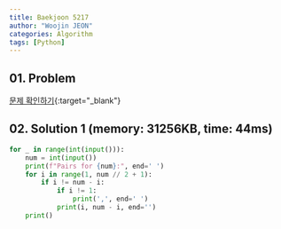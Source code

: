 ```yaml
---
title: Baekjoon 5217
author: "Woojin JEON"
categories: Algorithm
tags: [Python]
---
```


## 01. Problem

[문제 확인하기](https://www.acmicpc.net/problem/5217){:target="_blank"}

## 02. Solution 1 (memory: 31256KB, time: 44ms)

```python
for _ in range(int(input())):
    num = int(input())
    print(f"Pairs for {num}:", end=' ')
    for i in range(1, num // 2 + 1):
        if i != num - i:
            if i != 1:
                print(',', end=' ')
            print(i, num - i, end='')
    print()
```
